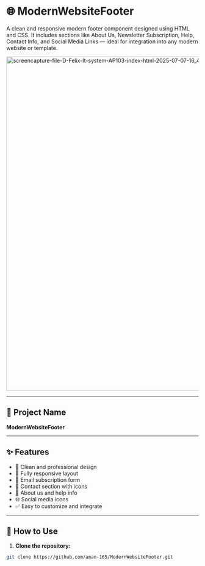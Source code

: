# 🌐 ModernWebsiteFooter

A clean and responsive modern footer component designed using HTML and CSS. It includes sections like About Us, Newsletter Subscription, Help, Contact Info, and Social Media Links — ideal for integration into any modern website or template.

<img width="1920" height="877" alt="screencapture-file-D-Felix-It-system-AP103-index-html-2025-07-07-16_42_30" src="https://github.com/user-attachments/assets/ceaea930-bb6c-4574-9b13-3e7ecbbb7017" />

---

## 📁 Project Name

**ModernWebsiteFooter**

---

## ✨ Features

- 💼 Clean and professional design
- 📱 Fully responsive layout
- 📧 Email subscription form
- 📍 Contact section with icons
- 📌 About us and help info
- 🌐 Social media icons
- ✅ Easy to customize and integrate

---

## 🚀 How to Use

1. **Clone the repository:**

 ```bash
 git clone https://github.com/aman-165/ModernWebsiteFooter.git







